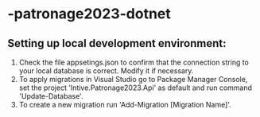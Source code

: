 # -patronage2023-dotnet

## Setting up local development environment:

1. Check the file appsetings.json to confirm that the connection string to your local database is correct. Modify it if necessary. 
2. To apply migrations in Visual Studio go to Package Manager Console, set the project 'Intive.Patronage2023.Api' as default and run command 'Update-Database'.  
3. To create a new migration run 'Add-Migration [Migration Name]'.
